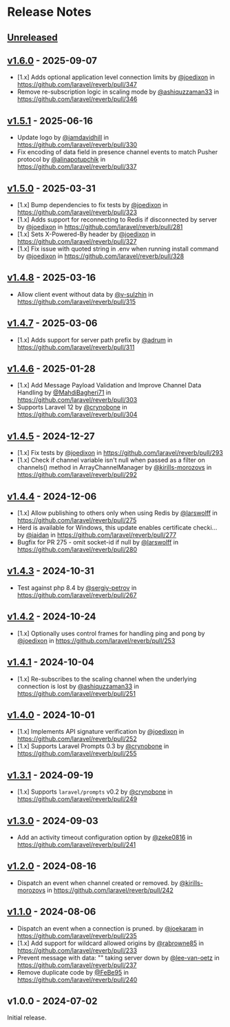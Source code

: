 # Release Notes

## [Unreleased](https://github.com/laravel/reverb/compare/v1.6.0...main)

## [v1.6.0](https://github.com/laravel/reverb/compare/v1.5.1...v1.6.0) - 2025-09-07

* [1.x] Adds optional application level connection limits by [@joedixon](https://github.com/joedixon) in https://github.com/laravel/reverb/pull/347
* Remove re-subscription logic in scaling mode by [@ashiquzzaman33](https://github.com/ashiquzzaman33) in https://github.com/laravel/reverb/pull/346

## [v1.5.1](https://github.com/laravel/reverb/compare/v1.5.0...v1.5.1) - 2025-06-16

* Update logo by [@iamdavidhill](https://github.com/iamdavidhill) in https://github.com/laravel/reverb/pull/330
* Fix encoding of data field in presence channel events to match Pusher protocol by [@alinapotupchik](https://github.com/alinapotupchik) in https://github.com/laravel/reverb/pull/337

## [v1.5.0](https://github.com/laravel/reverb/compare/v1.4.8...v1.5.0) - 2025-03-31

* [1.x] Bump dependencies to fix tests by [@joedixon](https://github.com/joedixon) in https://github.com/laravel/reverb/pull/323
* [1.x] Adds support for reconnecting to Redis if disconnected by server by [@joedixon](https://github.com/joedixon) in https://github.com/laravel/reverb/pull/281
* [1.x] Sets X-Powered-By header by [@joedixon](https://github.com/joedixon) in https://github.com/laravel/reverb/pull/327
* [1.x] Fix issue with quoted string in .env when running install command by [@joedixon](https://github.com/joedixon) in https://github.com/laravel/reverb/pull/328

## [v1.4.8](https://github.com/laravel/reverb/compare/v1.4.7...v1.4.8) - 2025-03-16

* Allow client event without data by [@v-sulzhin](https://github.com/v-sulzhin) in https://github.com/laravel/reverb/pull/315

## [v1.4.7](https://github.com/laravel/reverb/compare/v1.4.6...v1.4.7) - 2025-03-06

* [1.x] Adds support for server path prefix by [@adrum](https://github.com/adrum) in https://github.com/laravel/reverb/pull/311

## [v1.4.6](https://github.com/laravel/reverb/compare/v1.4.5...v1.4.6) - 2025-01-28

* [1.x] Add Message Payload Validation and Improve Channel Data Handling by [@MahdiBagheri71](https://github.com/MahdiBagheri71) in https://github.com/laravel/reverb/pull/303
* Supports Laravel 12 by [@crynobone](https://github.com/crynobone) in https://github.com/laravel/reverb/pull/304

## [v1.4.5](https://github.com/laravel/reverb/compare/v1.4.4...v1.4.5) - 2024-12-27

* [1.x] Fix tests by [@joedixon](https://github.com/joedixon) in https://github.com/laravel/reverb/pull/293
* [1.x] Check if channel variable isn't null when passed as a filter on channels() method in ArrayChannelManager by [@kirills-morozovs](https://github.com/kirills-morozovs) in https://github.com/laravel/reverb/pull/292

## [v1.4.4](https://github.com/laravel/reverb/compare/v1.4.3...v1.4.4) - 2024-12-06

* [1.x] Allow publishing to others only when using Redis by [@larswolff](https://github.com/larswolff) in https://github.com/laravel/reverb/pull/275
* Herd is available for Windows, this update enables certificate checki… by [@iaidan](https://github.com/iaidan) in https://github.com/laravel/reverb/pull/277
* Bugfix for PR 275 - omit socket-id if null by [@larswolff](https://github.com/larswolff) in https://github.com/laravel/reverb/pull/280

## [v1.4.3](https://github.com/laravel/reverb/compare/v1.4.2...v1.4.3) - 2024-10-31

* Test against php 8.4 by [@sergiy-petrov](https://github.com/sergiy-petrov) in https://github.com/laravel/reverb/pull/267

## [v1.4.2](https://github.com/laravel/reverb/compare/v1.4.1...v1.4.2) - 2024-10-24

* [1.x] Optionally uses control frames for handling ping and pong by [@joedixon](https://github.com/joedixon) in https://github.com/laravel/reverb/pull/253

## [v1.4.1](https://github.com/laravel/reverb/compare/v1.4.0...v1.4.1) - 2024-10-04

* [1.x] Re-subscribes to the scaling channel when the underlying connection is lost by [@ashiquzzaman33](https://github.com/ashiquzzaman33) in https://github.com/laravel/reverb/pull/251

## [v1.4.0](https://github.com/laravel/reverb/compare/v1.3.1...v1.4.0) - 2024-10-01

* [1.x] Implements API signature verification by [@joedixon](https://github.com/joedixon) in https://github.com/laravel/reverb/pull/252
* [1.x] Supports Laravel Prompts 0.3 by [@crynobone](https://github.com/crynobone) in https://github.com/laravel/reverb/pull/255

## [v1.3.1](https://github.com/laravel/reverb/compare/v1.3.0...v1.3.1) - 2024-09-19

* [1.x] Supports `laravel/prompts` v0.2 by [@crynobone](https://github.com/crynobone) in https://github.com/laravel/reverb/pull/249

## [v1.3.0](https://github.com/laravel/reverb/compare/v1.2.0...v1.3.0) - 2024-09-03

* Add an activity timeout configuration option by [@zeke0816](https://github.com/zeke0816) in https://github.com/laravel/reverb/pull/241

## [v1.2.0](https://github.com/laravel/reverb/compare/v1.1.0...v1.2.0) - 2024-08-16

* Dispatch an event when channel created or removed. by [@kirills-morozovs](https://github.com/kirills-morozovs) in https://github.com/laravel/reverb/pull/242

## [v1.1.0](https://github.com/laravel/reverb/compare/v1.0.0...v1.1.0) - 2024-08-06

* Dispatch an event when a connection is pruned. by [@joekaram](https://github.com/joekaram) in https://github.com/laravel/reverb/pull/235
* [1.x] Add support for wildcard allowed origins by [@rabrowne85](https://github.com/rabrowne85) in https://github.com/laravel/reverb/pull/233
* Prevent message with data: "" taking server down by [@lee-van-oetz](https://github.com/lee-van-oetz) in https://github.com/laravel/reverb/pull/237
* Remove duplicate code by [@FeBe95](https://github.com/FeBe95) in https://github.com/laravel/reverb/pull/240

## v1.0.0 - 2024-07-02

Initial release.
